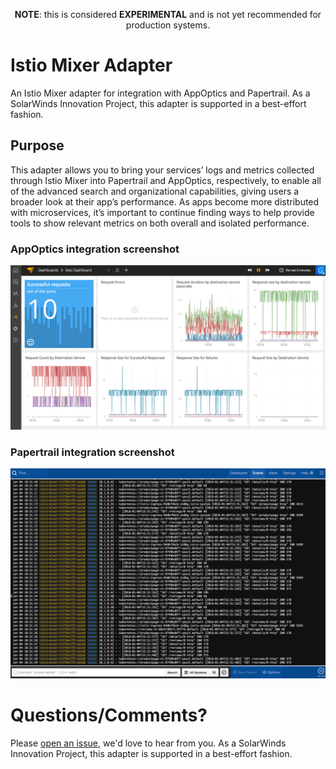 <p align="center"><strong>NOTE</strong>: this is considered <strong>EXPERIMENTAL</strong> and is not yet recommended for production systems.</p>

# Istio Mixer Adapter
An Istio Mixer adapter for integration with AppOptics and Papertrail. As a SolarWinds Innovation Project, this adapter is supported in a best-effort fashion.

## Purpose
This adapter allows you to bring your services’ logs and metrics collected through Istio Mixer into Papertrail and AppOptics, respectively, to enable all of the advanced search and organizational capabilities, giving users a broader look at their app’s performance. As apps become more distributed with microservices, it’s important to continue finding ways to help provide tools to show relevant metrics on both overall and isolated performance.

### AppOptics integration screenshot
![AppOptics integration screenshot](docs/istio-appoptics-2.png)

### Papertrail integration screenshot
![Papertrail integration screenshot](docs/istio-papertrail-1.png)

# Questions/Comments?
Please [open an issue](https://github.com/solarwinds/istio-adapter/issues/new), we'd love to hear from you. As a SolarWinds Innovation Project, this adapter is supported in a best-effort fashion.
